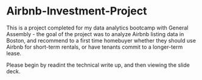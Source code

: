 # Airbnb-Investment-Project

This is a project completed for my data analytics bootcamp with General Assembly - the goal of the project was to analyze Airbnb listing data in Boston, and recommend to a first time homebuyer whether they should use Airbnb for short-term rentals, or have tenants commit to a longer-term lease.

Please begin by readint the technical write up, and then viewing the slide deck.
